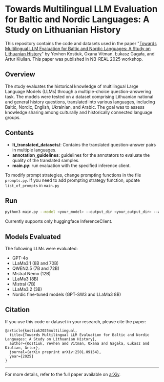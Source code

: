 # Towards Multilingual LLM Evaluation for Baltic and Nordic Languages: A Study on Lithuanian History

This repository contains the code and datasets used in the paper "[Towards Multilingual LLM Evaluation for Baltic and Nordic Languages: A Study on Lithuanian History](https://arxiv.org/abs/2501.09154)" by Yevhen Kostiuk, Oxana Vitman, Łukasz Gagała, and Artur Kiulian. This paper was published in NB-REAL 2025 workshop.


## Overview

The study evaluates the historical knowledge of multilingual Large Language Models (LLMs) through a multiple-choice question-answering task. The models were tested on a dataset comprising Lithuanian national and general history questions, translated into various languages, including Baltic, Nordic, English, Ukrainian, and Arabic. The goal was to assess knowledge sharing among culturally and historically connected language groups.

## Contents

- **lt_translated_datasets/**: Contains the translated question-answer pairs in multiple languages.
- **annotation_guidelines**: guidelines for the annotators to evaluate the quality of the translated samples.
- **main.py**: run evaluation with the specified inference client.

To modify prompt strategies, change prompting functions in the file `prompts.py`. If you need to add prompting strategy function, update `list_of_prompts` in `main.py`

## Run 
```bash
python3 main.py --model <your_model> --output_dir <your_output_dir> --api_address <api_address>
```

Currently supports only huggingface InferenceClient.



## Models Evaluated

The following LLMs were evaluated:

- GPT-4o
- LLaMa3.1 (8B and 70B)
- QWEN2.5 (7B and 72B)
- Mistral Nemo (12B)
- LLaMa3 (8B)
- Mistral (7B)
- LLaMa3.2 (3B)
- Nordic fine-tuned models (GPT-SW3 and LLaMa3 8B)

## Citation

If you use this code or dataset in your research, please cite the paper:


```
@article{kostiuk2025multilingual,
  title={Towards Multilingual LLM Evaluation for Baltic and Nordic Languages: A Study on Lithuanian History},
  author={Kostiuk, Yevhen and Vitman, Oxana and Gagała, Łukasz and Kiulian, Artur},
  journal={arXiv preprint arXiv:2501.09154},
  year={2025}
}
```

---

For more details, refer to the full paper available on [arXiv](https://arxiv.org/abs/2501.09154).

